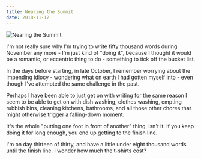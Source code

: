 ```yaml
---
title: Nearing the Summit
date: 2018-11-12
---
```


![Nearing the Summit](https://source.unsplash.com/qTpc0Vj4YoE/1600x900)

I'm not really sure why I'm trying to write fifty thousand words during November any more - I'm just kind of "doing it", because I thought it would be a romantic, or eccentric thing to do - something to tick off the bucket list.

In the days before starting, in late October, I remember worrying about the impending idiocy - wondering what on earth I had gotten myself into - even though I've attempted the same challenge in the past.

Perhaps I have been able to just get on with writing for the same reason I seem to be able to get on with dish washing, clothes washing, empting rubbish bins, cleaning kitchens, bathrooms, and all those other chores that might otherwise trigger a falling-down moment.

It's the whole "putting one foot in front of another" thing, isn't it. If you keep doing it for long enough, you end up getting to the finish line.

I'm on day thirteen of thirty, and have a little under eight thousand words until the finish line. I wonder how much the t-shirts cost?